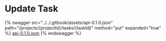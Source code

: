 # Update Task

{% swagger src="../../.gitbook/assets/api-0.1.0.json" path="/projects/{projectId}/tasks/{taskId}" method="put" expanded="true" %}
[api-0.1.0.json](<../../.gitbook/assets/api-0.1.0.json>)
{% endswagger %}

